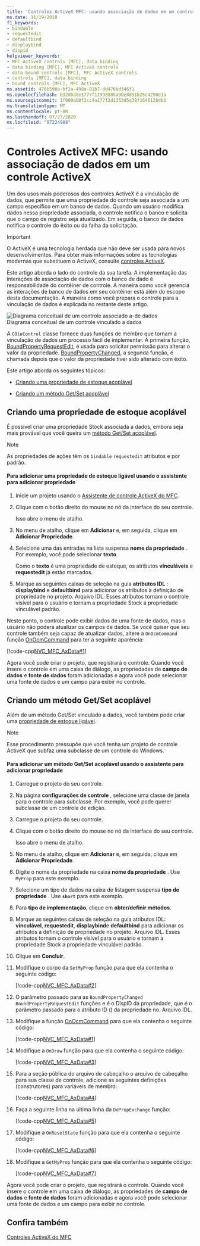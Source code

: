```yaml
---
title: 'Controles ActiveX MFC: usando associação de dados em um controle ActiveX'
ms.date: 11/19/2018
f1_keywords:
- bindable
- requestedit
- defaultbind
- displaybind
- dispid
helpviewer_keywords:
- MFC ActiveX controls [MFC], data binding
- data binding [MFC], MFC ActiveX controls
- data-bound controls [MFC], MFC ActiveX controls
- controls [MFC], data binding
- bound controls [MFC], MFC ActiveX
ms.assetid: 476b590a-bf2a-498a-81b7-dd476bd346f1
ms.openlocfilehash: b32dbd8e1777f11998085a90e8851b25e4298e1a
ms.sourcegitcommit: 1f009ab0f2cc4a177f2d1353d5a38f164612bdb1
ms.translationtype: MT
ms.contentlocale: pt-BR
ms.lasthandoff: 07/27/2020
ms.locfileid: "87224988"
---
```

# <a name="mfc-activex-controls-using-data-binding-in-an-activex-control"></a>Controles ActiveX MFC: usando associação de dados em um controle ActiveX

Um dos usos mais poderosos dos controles ActiveX é a vinculação de dados, que permite que uma propriedade do controle seja associada a um campo específico em um banco de dados. Quando um usuário modifica dados nessa propriedade associada, o controle notifica o banco e solicita que o campo de registro seja atualizado. Em seguida, o banco de dados notifica o controle do êxito ou da falha da solicitação.

>[!IMPORTANT]
> O ActiveX é uma tecnologia herdada que não deve ser usada para novos desenvolvimentos. Para obter mais informações sobre as tecnologias modernas que substituem o ActiveX, consulte [controles ActiveX](activex-controls.md).

Este artigo aborda o lado do controle da sua tarefa. A implementação das interações de associação de dados com o banco de dado é responsabilidade do contêiner de controle. A maneira como você gerencia as interações de banco de dados em seu contêiner está além do escopo desta documentação. A maneira como você prepara o controle para a vinculação de dados é explicada no restante deste artigo.

![Diagrama conceitual de um controle associado a&#45;de dados](../mfc/media/vc374v1.gif "Diagrama conceitual de um controle associado a&#45;de dados") <br/>
Diagrama conceitual de um controle vinculado a dados

A `COleControl` classe fornece duas funções de membro que tornam a vinculação de dados um processo fácil de implementar. A primeira função, [BoundPropertyRequestEdit](reference/colecontrol-class.md#boundpropertyrequestedit), é usada para solicitar permissão para alterar o valor da propriedade. [BoundPropertyChanged](reference/colecontrol-class.md#boundpropertychanged), a segunda função, é chamada depois que o valor da propriedade tiver sido alterado com êxito.

Este artigo aborda os seguintes tópicos:

- [Criando uma propriedade de estoque acoplável](#vchowcreatingbindablestockproperty)

- [Criando um método Get/Set acoplável](#vchowcreatingbindablegetsetmethod)

## <a name="creating-a-bindable-stock-property"></a><a name="vchowcreatingbindablestockproperty"></a>Criando uma propriedade de estoque acoplável

É possível criar uma propriedade Stock associada a dados, embora seja mais provável que você queira um [método Get/Set acoplável](#vchowcreatingbindablegetsetmethod).

> [!NOTE]
> As propriedades de ações têm os `bindable` `requestedit` atributos e por padrão.

#### <a name="to-add-a-bindable-stock-property-using-the-add-property-wizard"></a>Para adicionar uma propriedade de estoque ligável usando o assistente para adicionar propriedade

1. Inicie um projeto usando o [Assistente de controle ActiveX do MFC](reference/mfc-activex-control-wizard.md).

1. Clique com o botão direito do mouse no nó da interface do seu controle.

   Isso abre o menu de atalho.

1. No menu de atalho, clique em **Adicionar** e, em seguida, clique em **Adicionar Propriedade**.

1. Selecione uma das entradas na lista suspensa **nome da propriedade** . Por exemplo, você pode selecionar **texto**.

   Como o **texto** é uma propriedade de estoque, os atributos **vinculáveis** e **requestedit** já estão marcados.

1. Marque as seguintes caixas de seleção na guia **atributos IDL** : **displaybind** e **defaultbind** para adicionar os atributos à definição de propriedade no projeto. Arquivo IDL. Esses atributos tornam o controle visível para o usuário e tornam a propriedade Stock a propriedade vinculável padrão.

Neste ponto, o controle pode exibir dados de uma fonte de dados, mas o usuário não poderá atualizar os campos de dados. Se você quiser que seu controle também seja capaz de atualizar dados, altere a `OnOcmCommand` função [OnOcmCommand](mfc-activex-controls-subclassing-a-windows-control.md) para ter a seguinte aparência:

[!code-cpp[NVC_MFC_AxData#1](codesnippet/cpp/mfc-activex-controls-using-data-binding-in-an-activex-control_1.cpp)]

Agora você pode criar o projeto, que registrará o controle. Quando você insere o controle em uma caixa de diálogo, as propriedades de **campo de dados** e **fonte de dados** foram adicionadas e agora você pode selecionar uma fonte de dados e um campo para exibir no controle.

## <a name="creating-a-bindable-getset-method"></a><a name="vchowcreatingbindablegetsetmethod"></a>Criando um método Get/Set acoplável

Além de um método Get/Set vinculado a dados, você também pode criar uma [propriedade de estoque ligável](#vchowcreatingbindablestockproperty).

> [!NOTE]
> Esse procedimento pressupõe que você tenha um projeto de controle ActiveX que subfaz uma subclasse de um controle do Windows.

#### <a name="to-add-a-bindable-getset-method-using-the-add-property-wizard"></a>Para adicionar um método Get/Set acoplável usando o assistente para adicionar propriedade

1. Carregue o projeto do seu controle.

1. Na página **configurações de controle** , selecione uma classe de janela para o controle para subclasse. Por exemplo, você pode querer subclasse de um controle de edição.

1. Carregue o projeto do seu controle.

1. Clique com o botão direito do mouse no nó da interface do seu controle.

   Isso abre o menu de atalho.

1. No menu de atalho, clique em **Adicionar** e, em seguida, clique em **Adicionar Propriedade**.

1. Digite o nome da propriedade na caixa **nome da propriedade** . Use `MyProp` para este exemplo.

1. Selecione um tipo de dados na caixa de listagem suspensa **tipo de propriedade** . Use **`short`** para este exemplo.

1. Para **tipo de implementação**, clique em **obter/definir métodos**.

1. Marque as seguintes caixas de seleção na guia atributos IDL: **vinculável**, **requestedit**, **displaybind**e **defaultbind** para adicionar os atributos à definição de propriedade no projeto. Arquivo IDL. Esses atributos tornam o controle visível para o usuário e tornam a propriedade Stock a propriedade vinculável padrão.

1. Clique em **Concluir**.

1. Modifique o corpo da `SetMyProp` função para que ela contenha o seguinte código:

   [!code-cpp[NVC_MFC_AxData#2](codesnippet/cpp/mfc-activex-controls-using-data-binding-in-an-activex-control_2.cpp)]

1. O parâmetro passado para as `BoundPropertyChanged` `BoundPropertyRequestEdit` funções e é o DispID da propriedade, que é o parâmetro passado para o atributo ID () da propriedade no. Arquivo IDL.

1. Modifique a função [OnOcmCommand](mfc-activex-controls-subclassing-a-windows-control.md) para que ela contenha o seguinte código:

   [!code-cpp[NVC_MFC_AxData#1](codesnippet/cpp/mfc-activex-controls-using-data-binding-in-an-activex-control_1.cpp)]

1. Modifique a `OnDraw` função para que ela contenha o seguinte código:

   [!code-cpp[NVC_MFC_AxData#3](codesnippet/cpp/mfc-activex-controls-using-data-binding-in-an-activex-control_3.cpp)]

1. Para a seção pública do arquivo de cabeçalho o arquivo de cabeçalho para sua classe de controle, adicione as seguintes definições (construtores) para variáveis de membro:

   [!code-cpp[NVC_MFC_AxData#4](codesnippet/cpp/mfc-activex-controls-using-data-binding-in-an-activex-control_4.h)]

1. Faça a seguinte linha na última linha da `DoPropExchange` função:

   [!code-cpp[NVC_MFC_AxData#5](codesnippet/cpp/mfc-activex-controls-using-data-binding-in-an-activex-control_5.cpp)]

1. Modifique a `OnResetState` função para que ela contenha o seguinte código:

   [!code-cpp[NVC_MFC_AxData#6](codesnippet/cpp/mfc-activex-controls-using-data-binding-in-an-activex-control_6.cpp)]

1. Modifique a `GetMyProp` função para que ela contenha o seguinte código:

   [!code-cpp[NVC_MFC_AxData#7](codesnippet/cpp/mfc-activex-controls-using-data-binding-in-an-activex-control_7.cpp)]

Agora você pode criar o projeto, que registrará o controle. Quando você insere o controle em uma caixa de diálogo, as propriedades de **campo de dados** e **fonte de dados** foram adicionadas e agora você pode selecionar uma fonte de dados e um campo para exibir no controle.

## <a name="see-also"></a>Confira também

[Controles ActiveX do MFC](mfc-activex-controls.md)

